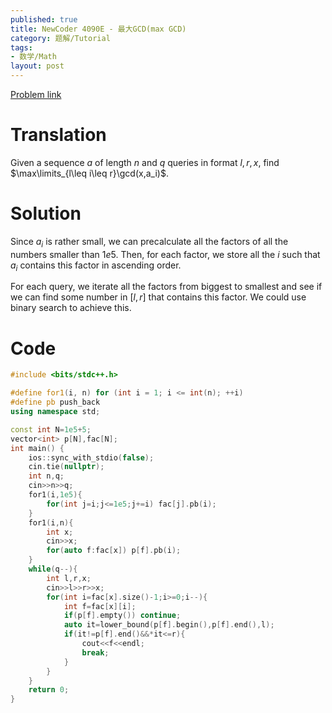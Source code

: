 ```yaml
---
published: true
title: NewCoder 4090E - 最大GCD(max GCD)
category: 题解/Tutorial
tags: 
- 数学/Math
layout: post
---
```

[Problem link](https://ac.nowcoder.com/acm/contest/4090/E)
<!-- more -->
# Translation

Given a sequence $a$ of length $n$ and $q$ queries in format $l,r,x$, find $\max\limits_{l\leq i\leq r}\gcd(x,a_i)$.
# Solution

Since $a_i$ is rather small, we can precalculate all the factors of all the numbers smaller than $1e5$. Then, for each factor, we store all the $i$ such that $a_i$ contains this factor in ascending order. 

For each query, we iterate all the factors from biggest to smallest and see if we can find some number in $[l,r]$ that contains this factor. We could use binary search to achieve this.

# Code
```cpp
#include <bits/stdc++.h>

#define for1(i, n) for (int i = 1; i <= int(n); ++i)
#define pb push_back
using namespace std;

const int N=1e5+5;
vector<int> p[N],fac[N];
int main() {
    ios::sync_with_stdio(false);
    cin.tie(nullptr);
	int n,q;
	cin>>n>>q;
	for1(i,1e5){
		for(int j=i;j<=1e5;j+=i) fac[j].pb(i);
	}
	for1(i,n){
		int x;
		cin>>x;
		for(auto f:fac[x]) p[f].pb(i);
	}
	while(q--){
		int l,r,x;
		cin>>l>>r>>x;
		for(int i=fac[x].size()-1;i>=0;i--){
			int f=fac[x][i];
			if(p[f].empty()) continue;
			auto it=lower_bound(p[f].begin(),p[f].end(),l);
			if(it!=p[f].end()&&*it<=r){
				cout<<f<<endl;
				break;
			}
		}
	}
    return 0;
}
```